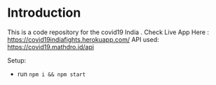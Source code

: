 # Introduction
This is a code repository for the covid19 India . 
Check Live App Here : https://covid19indiafights.herokuapp.com/
API used: https://covid19.mathdro.id/api

Setup:
- run ```npm i && npm start```
